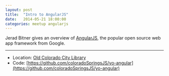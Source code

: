 ```yaml
---
layout: post
title:  "Intro to AngularJS"
date:   2014-05-21 18:00:00
categories: meetup angularjs
---
```

Jerad Bitner gives an overview of [AngularJS](https://angularjs.org/), the popular open source web app framework from Google.

---
* Location: [Old Colorado City Library](http://maps.google.com/maps?f=q&hl=en&q=2814+E+Pikes+Peak+Ave%2C+colorado+springs%2C+CO%2C+80909%2C+us)
* Code: [https://github.com/coloradoSpringsJS/yo-angular](https://github.com/coloradoSpringsJS/yo-angular)